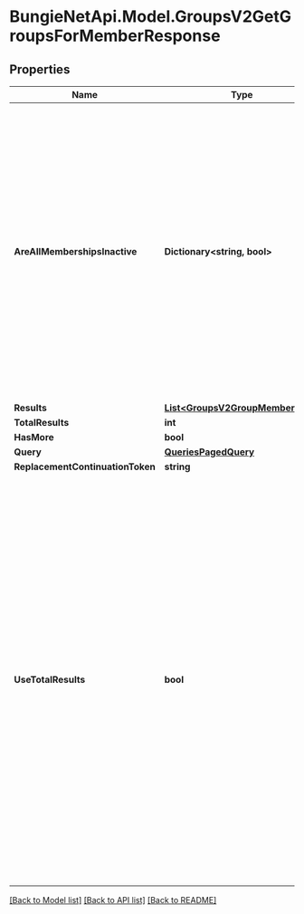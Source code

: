 # BungieNetApi.Model.GroupsV2GetGroupsForMemberResponse
## Properties

Name | Type | Description | Notes
------------ | ------------- | ------------- | -------------
**AreAllMembershipsInactive** | **Dictionary&lt;string, bool&gt;** | A convenience property that indicates if every membership this user has that is a part of this group are part of an account that is considered inactive - for example, overridden accounts in Cross Save.   The key is the Group ID for the group being checked, and the value is true if the users&#39; memberships for that group are all inactive. | [optional] 
**Results** | [**List&lt;GroupsV2GroupMembership&gt;**](GroupsV2GroupMembership.md) |  | [optional] 
**TotalResults** | **int** |  | [optional] 
**HasMore** | **bool** |  | [optional] 
**Query** | [**QueriesPagedQuery**](QueriesPagedQuery.md) |  | [optional] 
**ReplacementContinuationToken** | **string** |  | [optional] 
**UseTotalResults** | **bool** | If useTotalResults is true, then totalResults represents an accurate count.  If False, it does not, and may be estimated/only the size of the current page.  Either way, you should probably always only trust hasMore.  This is a long-held historical throwback to when we used to do paging with known total results. Those queries toasted our database, and we were left to hastily alter our endpoints and create backward- compatible shims, of which useTotalResults is one. | [optional] 

[[Back to Model list]](../README.md#documentation-for-models) [[Back to API list]](../README.md#documentation-for-api-endpoints) [[Back to README]](../README.md)

